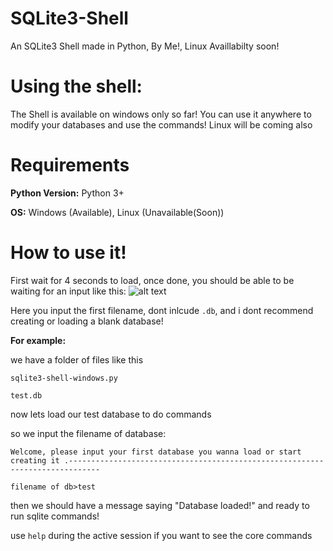 # SQLite3-Shell
An SQLite3 Shell made in Python, By Me!, Linux Availlabilty soon!
# Using the shell:
The Shell is available on windows only so far! You can use it anywhere to modify your databases and use the commands! Linux will be coming also
# Requirements

**Python Version:** Python 3+

**OS:** Windows (Available), Linux (Unavailable(Soon))
# How to use it!
First wait for 4 seconds to load, once done, you should be able to be waiting for an input like this:
![alt text](https://cdn.discordapp.com/attachments/435865641619161108/462563610531463169/unknown.png)

Here you input the first filename, dont inlcude `.db`, and i dont recommend creating or loading a blank database!

**For example:**

we have a folder of files like this

`sqlite3-shell-windows.py`

`test.db`

now lets load our test database to do commands

so we input the filename of database:

`Welcome, please input your first database you wanna load or start creating it
.-----------------------------------------------------------------------------`

`filename of db>test`

then we should have a message saying "Database loaded!" and ready to run sqlite commands!

use `help` during the active session if you want to see the core commands
